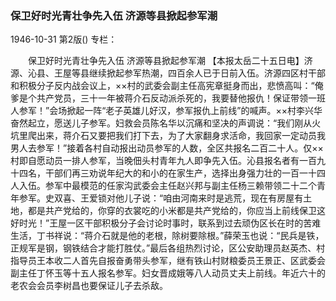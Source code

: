 ### 保卫好时光青壮争先入伍  济源等县掀起参军潮

1946-10-31
第2版()
专栏：

　　保卫好时光青壮争先入伍
    济源等县掀起参军潮
    【本报太岳二十五日电】济源、沁县、王屋等县继续掀起参军热潮，四百余人已于日前入伍。济源四区村干部和积极分子反内战会议上，××村的武委会副主任高宪章挺身而出，悲愤高叫：“俺爹是个共产党员，三十一年被蒋介石反动派杀死的，我要替他报仇！保证带领一班人参军！”会场掀起一阵“老子英雄儿好汉，参军报仇上前线”的喊声。××村李兴华奋然起立，愿送儿子参军。妇救会员陈名华以沉痛和坚决的声调说：“我们刚从火坑里爬出来，蒋介石又要把我们打下去，为了大家翻身求活命，我回家一定动员我男人去参军！”接着各村自动报出动员参军的人数，全区共报名二百二十人。仅××村即自愿动员一排人参军，当晚佃头村青年九人即争先入伍。沁县报名者有一百九十四名，干部们再三劝说年纪大的和小的在家生产，选择出身强力壮的一百一十四人入伍。参军中最模范的任家沟武委会主任赵兴邦与副主任杨三赖带领二十二个青年参军。史双喜、王爱锁对他儿子说：“咱由河南来时是逃荒，现在有房屋有土地，都是共产党给的，你穿的衣裳吃的小米都是共产党给的，你应当上前线保卫这好时光！”王屋一区干部积极分子会讨论时事时，联系到过去顽伪区长在时的苦难生活，丁书祥说：“蒋介石就是他的老根，除树要除根。”薛荣玉也说：“民兵是铁，正规军是钢，钢铁结合才能打胜仗。”最后各组热烈讨论，区公安助理员赵英杰、村指导员王本收二人首先自报奋勇带头参军，继有铁山村财粮委员王景正、区武委会副主任丁怀玉等十五人报名参军。妇女晋成娥等八人动员丈夫上前线。年近六十的老农会会员李树昌也要保证儿子去杀敌。
